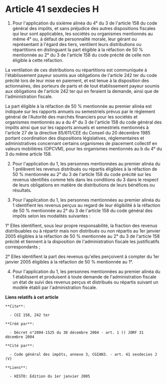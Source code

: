 # Article 41 sexdecies H

1. Pour l'application du sixième alinéa du 4° du 3 de l'article 158 du code général des impôts, et sans préjudice des autres
dispositions fiscales qui leur sont applicables, les sociétés ou organismes mentionnés au même 4° ou, à défaut de
personnalité morale, leur gérant ou représentant à l'égard des tiers, ventilent leurs distributions ou répartitions en
distinguant la part éligible à la réfaction de 50 % mentionnée au 2° du 3 de l'article 158 du code précité de celle non
éligible à cette réfaction.

La ventilation de ces distributions ou répartitions est communiquée à l'établissement payeur soumis aux obligations de
l'article 242 ter du code précité lors de leur mise en paiement, et est tenue à la disposition des actionnaires, des porteurs
de parts et de tout établissement payeur soumis aux obligations de l'article 242 ter qui en feraient la demande, ainsi que de
l'administration fiscale.

La part éligible à la réfaction de 50 % mentionnée au premier alinéa est indiquée sur les rapports annuels ou semestriels
prévus par le règlement général de l'Autorité des marchés financiers pour les sociétés et organismes mentionnés au a du 4° du
3 de l'article 158 du code général des impôts ainsi que sur les rapports annuels et semestriels mentionnés à l'article 27 de
la directive 85/611/CEE du Conseil du 20 décembre 1985 portant coordination des dispositions législatives, réglementaires et
administratives concernant certains organismes de placement collectif en valeurs mobilières (OPCVM), pour les organismes
mentionnés au b du 4° du 3 du même article 158.

2. Pour l'application du 1, les personnes mentionnées au premier alinéa du 1 prélèvent les revenus distribués ou répartis
éligibles à la réfaction de 50 % mentionnée au 2° du 3 de l'article 158 du code précité sur les revenus identifiés comme tels
dans les conditions du 3 dans le respect de leurs obligations en matière de distributions de leurs bénéfices ou résultats.

3. Pour l'application du 1, les personnes mentionnées au premier alinéa du 1 identifient les revenus perçus au regard de leur
éligibilité à la réfaction de 50 % mentionnée au 2° du 3 de l'article 158 du code général des impôts selon les modalités
suivantes :

1° Elles identifient, sous leur propre responsabilité, la fraction des revenus distribuables ou à répartir mais non
distribués ou non répartis au 1er janvier 2005 éligibles à la réfaction de 50 % mentionnée au 2° du 3 de l'article 158
précité et tiennent à la disposition de l'administration fiscale les justificatifs correspondants ;

2° Elles identifient la part des revenus qu'elles perçoivent à compter du 1er janvier 2005 éligibles à la réfaction de 50 %
mentionnée au 1°.

4. Pour l'application du 1, les personnes mentionnées au premier alinéa du 1 établissent et produisent à toute demande de
l'administration fiscale un état de suivi des revenus perçus et distribués ou répartis suivant un modèle établi par
l'administration fiscale.

**Liens relatifs à cet article**

	**Cite**:

	  - CGI 158, 242 ter

	**Créé par**:

	  - Décret n°2004-1525 du 30 décembre 2004 - art. 1 () JORF 31 décembre 2004

	**Cité par**:

	  - Code général des impôts, annexe 3, CGIAN3. - art. 41 sexdecies J (V)

	**Liens**:

	  - HISTO: Edition du 1er janvier 2005
